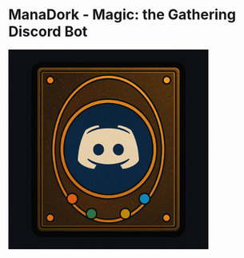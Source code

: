 # ManaDork - Magic: the Gathering Discord Bot
<img src="assets/thumbnail/scrybot.png" alt="ManaDork" width="400"/>
